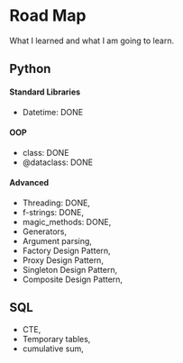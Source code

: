# Road Map
What I learned and what I am going to learn. 


## Python

#### Standard Libraries
- Datetime: DONE
#### OOP
- class: DONE
- @dataclass: DONE

#### Advanced
- Threading: DONE,
- f-strings: DONE,
- magic_methods: DONE,
- Generators,
- Argument parsing,    
- Factory Design Pattern,
- Proxy Design Pattern,
- Singleton Design Pattern,
- Composite Design Pattern,

## SQL
- CTE,
- Temporary tables,
- cumulative sum,
